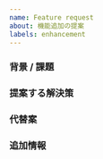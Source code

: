 ```yaml
---
name: Feature request
about: 機能追加の提案
labels: enhancement
---
```


### 背景 / 課題

### 提案する解決策

### 代替案

### 追加情報

